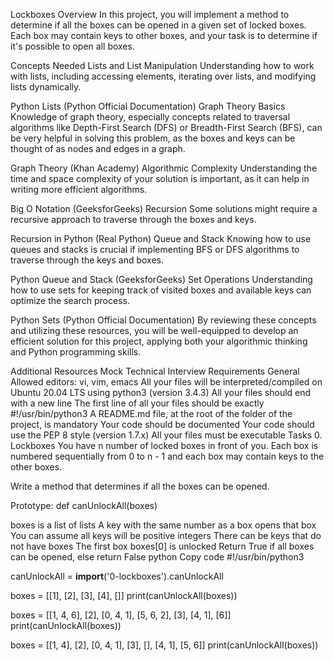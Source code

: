 Lockboxes
Overview
In this project, you will implement a method to determine if all the boxes can be opened in a given set of locked boxes. Each box may contain keys to other boxes, and your task is to determine if it's possible to open all boxes.

Concepts Needed
Lists and List Manipulation
Understanding how to work with lists, including accessing elements, iterating over lists, and modifying lists dynamically.

Python Lists (Python Official Documentation)
Graph Theory Basics
Knowledge of graph theory, especially concepts related to traversal algorithms like Depth-First Search (DFS) or Breadth-First Search (BFS), can be very helpful in solving this problem, as the boxes and keys can be thought of as nodes and edges in a graph.

Graph Theory (Khan Academy)
Algorithmic Complexity
Understanding the time and space complexity of your solution is important, as it can help in writing more efficient algorithms.

Big O Notation (GeeksforGeeks)
Recursion
Some solutions might require a recursive approach to traverse through the boxes and keys.

Recursion in Python (Real Python)
Queue and Stack
Knowing how to use queues and stacks is crucial if implementing BFS or DFS algorithms to traverse through the keys and boxes.

Python Queue and Stack (GeeksforGeeks)
Set Operations
Understanding how to use sets for keeping track of visited boxes and available keys can optimize the search process.

Python Sets (Python Official Documentation)
By reviewing these concepts and utilizing these resources, you will be well-equipped to develop an efficient solution for this project, applying both your algorithmic thinking and Python programming skills.

Additional Resources
Mock Technical Interview
Requirements
General
Allowed editors: vi, vim, emacs
All your files will be interpreted/compiled on Ubuntu 20.04 LTS using python3 (version 3.4.3)
All your files should end with a new line
The first line of all your files should be exactly #!/usr/bin/python3
A README.md file, at the root of the folder of the project, is mandatory
Your code should be documented
Your code should use the PEP 8 style (version 1.7.x)
All your files must be executable
Tasks
0. Lockboxes
You have n number of locked boxes in front of you. Each box is numbered sequentially from 0 to n - 1 and each box may contain keys to the other boxes.

Write a method that determines if all the boxes can be opened.

Prototype: def canUnlockAll(boxes)

boxes is a list of lists
A key with the same number as a box opens that box
You can assume all keys will be positive integers
There can be keys that do not have boxes
The first box boxes[0] is unlocked
Return True if all boxes can be opened, else return False
python
Copy code
#!/usr/bin/python3

canUnlockAll = __import__('0-lockboxes').canUnlockAll

boxes = [[1], [2], [3], [4], []]
print(canUnlockAll(boxes))

boxes = [[1, 4, 6], [2], [0, 4, 1], [5, 6, 2], [3], [4, 1], [6]]
print(canUnlockAll(boxes))

boxes = [[1, 4], [2], [0, 4, 1], [3], [], [4, 1], [5, 6]]
print(canUnlockAll(boxes))
